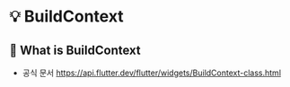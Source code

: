 # 💡 BuildContext

## 📌 What is BuildContext

- 공식 문서 <https://api.flutter.dev/flutter/widgets/BuildContext-class.html>
